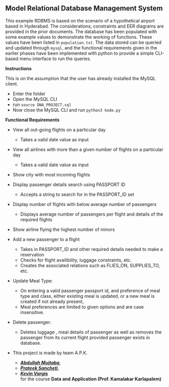 ## Model Relational Database Management System

This example RDBMS is based on the scenario of a hypothetical airport based in Hyderabad.
The considerations, constraints and EER diagrams are provided in the prior documents. The database has been populated with some example values to demonstrate the working of functions. These values have been listed in `population.txt`.
The data stored can be queried and updated through `mysql`, and the functional requirements given in the earlier phases have been implemented with python to provide a simple CLI-based menu interface to run the queries.

**Instructions**

This is on the assumption that the user has already installed the MySQL client.

- Enter the folder
- Open the MySQL CLI
- run `source DNA_PROJECT.sql`
- Now close the MySQL CLI and run `python3 kode.py`

**Functional Requirements**

- View all out-going flights on a particular day
    - Takes a valid date value as input

- View all airlines with more than a given number of flights on a particular day
    - Takes a valid date value as input

- Show city with most incoming flights

- Display passenger details search using PASSPORT ID
    - Accepts a string to search for in the PASSPORT_ID set

- Display number of flights with below average number of passengers
    - Displays average number of passengers per flight and details of the required flights

- Show airline flying the highest number of minors

- Add a new passenger to a flight
    - Takes in PASSPORT_ID and other required details needed to make a reservation
    - Checks for flight availibility, luggage constraints, etc.
    - Creates the associated relations such as FLIES_ON, SUPPLIES_TO, etc.

- Update Meal Type:
    - On entering a valid passenger passport id, and preference of meal type and class, either existing meal is updated, or a new meal is created if not already present,
    - Meal preferences are limited to given options and are case insensitive.


- Delete passenger:
    - Deletes luggage , meal details of passenger as well as removes the passenger from its current flight provided passenger exists in database.

- This project is made by team A.P.K.  
    - ***[Abdullah Mujtaba](https://github.com/abd808)***,  
    - ***[Prateek Sancheti](https://github.com/psancheti110)***,  
    - ***[Kevin Vargis](https://github.com/KevinVargis)***  
    for the course **Data and Application (Prof. Kamalakar Karlapalem)**

